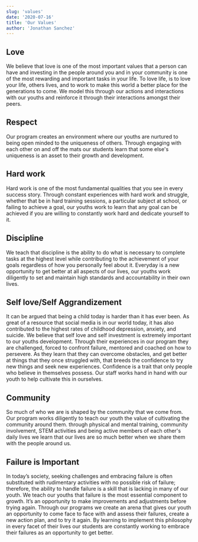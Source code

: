 ```yaml
---
slug: 'values'
date: '2020-07-16'
title: 'Our Values'
author: 'Jonathan Sanchez'
---
```

## Love
We believe that love is one of the most important values that a person can have and investing in the people around you and in your community is one of the most rewarding and important tasks in your life. To love life, is to love your life, others lives, and to work to make this world a better place for the generations to come. We model this through our actions and interactions with our youths and reinforce it through their interactions amongst their peers.  

## Respect
Our program creates an environment where our youths are nurtured to being open minded to the uniqueness of others.  Through engaging with each other on and off the mats our students learn that some else's uniqueness is an asset to their growth and development. 


## Hard work
Hard work is one of the most fundamental qualities that you see in every success story. Through constant experiences with hard work and struggle, whether that be in hard training sessions, a particular subject at school, or failing to achieve a goal, our youths work to learn that any goal can be achieved if you are willing to constantly work hard and dedicate yourself to it. 

## Discipline
We teach that discipline is the ability to do what is necessary to complete tasks at the highest level while contributing to the achievement of your goals regardless of how you personally feel about it. Everyday is a new opportunity to get better at all aspects of our lives, our youths work diligently to set and maintain high standards and accountability in their own lives.  

## Self love/Self Aggrandizement 
It can be argued that being a child today is harder than it has ever been. As great of a resource that social media is in our world today, it has also contributed to the highest rates of childhood depression, anxiety, and suicide. We believe that self love and self investment is extremely important to our youths development. Through their experiences in our program they are challenged, forced to confront failure, mentored and coached on how to persevere. As they learn that they can overcome obstacles, and get better at things that they once struggled with, that breeds the confidence to try new things and seek new experiences. Confidence is a trait that only people who believe in themselves possess. Our staff works hand in hand with our youth to help cultivate this in ourselves. 

## Community 
So much of who we are is shaped by the community that we come from. Our program works diligently to teach our youth the value of cultivating the community around them. through physical and mental training, community involvement, STEM activities and being active members of each other's daily lives we learn that our lives are so much better when we share them with the people around us. 

## Failure is Important 
In today’s society, seeking challenges and embracing failure is often substituted with rudimentary activities with no possible risk of failure; therefore, the ability to handle failure is a skill that is lacking in many of our youth. We teach our youths that failure is the most essential component to growth. It’s an opportunity to make improvements and adjustments before trying again. Through our programs we create an arena that gives our youth an opportunity to  come face to face with and assess their failures, create a new action plan, and to try it again. By learning to implement this philosophy in every facet of their lives our students are constantly working to embrace their failures as an opportunity to get better. 